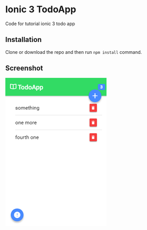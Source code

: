 # Ionic 3 TodoApp

Code for tutorial ionic 3 todo app

## Installation

Clone or download the repo and then run `npm install` command.

## Screenshot

![Screenshot](https://raw.githubusercontent.com/sarfraznawaz2005/ionictodoapp/master/screen.png)